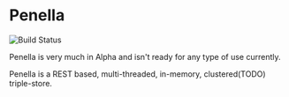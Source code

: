 # Penella
![Build Status](https://api.travis-ci.org/alisle/Penella.png)

Penella is very much in Alpha and isn't ready for any type of use currently.

Penella is a REST based, multi-threaded, in-memory, clustered(TODO) triple-store.
